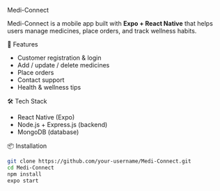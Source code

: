 Medi-Connect

Medi-Connect is a mobile app built with **Expo + React Native** that helps users manage medicines, place orders, and track wellness habits.

🚀 Features
- Customer registration & login
- Add / update / delete medicines
- Place orders
- Contact support
- Health & wellness tips

 🛠️ Tech Stack
- React Native (Expo)
- Node.js + Express.js (backend)
- MongoDB (database)

📦 Installation
```bash
git clone https://github.com/your-username/Medi-Connect.git
cd Medi-Connect
npm install
expo start
